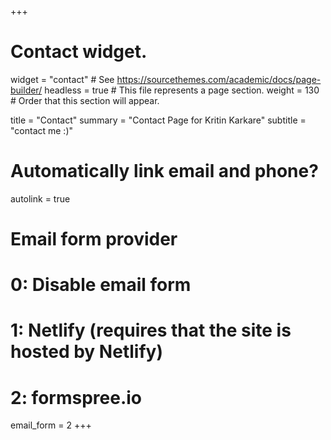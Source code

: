+++
# Contact widget.
widget = "contact"  # See https://sourcethemes.com/academic/docs/page-builder/
headless = true  # This file represents a page section.
weight = 130  # Order that this section will appear. 

title = "Contact"
summary = "Contact Page for Kritin Karkare"
subtitle = "contact me :)"

# Automatically link email and phone?
autolink = true

# Email form provider
#   0: Disable email form
#   1: Netlify (requires that the site is hosted by Netlify)
#   2: formspree.io
email_form = 2
+++

